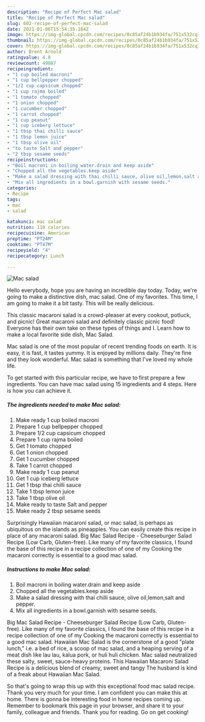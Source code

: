 ```yaml
---
description: "Recipe of Perfect Mac salad"
title: "Recipe of Perfect Mac salad"
slug: 602-recipe-of-perfect-mac-salad
date: 2021-01-06T15:54:35.164Z
image: https://img-global.cpcdn.com/recipes/0c85af24b1b934fa/751x532cq70/mac-salad-recipe-main-photo.jpg
thumbnail: https://img-global.cpcdn.com/recipes/0c85af24b1b934fa/751x532cq70/mac-salad-recipe-main-photo.jpg
cover: https://img-global.cpcdn.com/recipes/0c85af24b1b934fa/751x532cq70/mac-salad-recipe-main-photo.jpg
author: Brent Arnold
ratingvalue: 4.8
reviewcount: 49887
recipeingredient:
- "1 cup boiled macroni"
- "1 cup bellpepper chopped"
- "1/2 cup capsicum chopped"
- "1 cup rajma boiled"
- "1 tomato chopped"
- "1 onion chopped"
- "1 cucumber chopped"
- "1 carrot chopped"
- "1 cup peanut"
- "1 cup iceberg lettuce"
- "1 tbsp thai chilli sauce"
- "1 tbsp lemon juice"
- "1 tbsp olive oil"
- "to taste Salt and pepper"
- "2 tbsp sesame seeds"
recipeinstructions:
- "Boil macroni in boiling water.drain and keep aside"
- "Chopped all the vegetables.keep aside"
- "Make a salad dressing with thai chilli sauce, olive oil,lemon,salt and pepper."
- "Mix all ingredients in a bowl.garnish with sesame seeds."
categories:
- Recipe
tags:
- mac
- salad

katakunci: mac salad 
nutrition: 110 calories
recipecuisine: American
preptime: "PT24M"
cooktime: "PT47M"
recipeyield: "4"
recipecategory: Lunch

---
```



![Mac salad](https://img-global.cpcdn.com/recipes/0c85af24b1b934fa/751x532cq70/mac-salad-recipe-main-photo.jpg)

Hello everybody, hope you are having an incredible day today. Today, we're going to make a distinctive dish, mac salad. One of my favorites. This time, I am going to make it a bit tasty. This will be really delicious.

This classic macaroni salad is a crowd-pleaser at every cookout, potluck, and picnic! Great macaroni salad and definitely classic picnic food! Everyone has their own take on these types of things and I. Learn how to make a local favorite side dish, Mac Salad.

Mac salad is one of the most popular of recent trending foods on earth. It is easy, it is fast, it tastes yummy. It is enjoyed by millions daily. They're fine and they look wonderful. Mac salad is something that I've loved my whole life.


To get started with this particular recipe, we have to first prepare a few ingredients. You can have mac salad using 15 ingredients and 4 steps. Here is how you can achieve it.

<!--inarticleads1-->

##### The ingredients needed to make Mac salad:

1. Make ready 1 cup boiled macroni
1. Prepare 1 cup bellpepper chopped
1. Prepare 1/2 cup capsicum chopped
1. Prepare 1 cup rajma boiled
1. Get 1 tomato chopped
1. Get 1 onion chopped
1. Get 1 cucumber chopped
1. Take 1 carrot chopped
1. Make ready 1 cup peanut
1. Get 1 cup iceberg lettuce
1. Get 1 tbsp thai chilli sauce
1. Take 1 tbsp lemon juice
1. Take 1 tbsp olive oil
1. Make ready to taste Salt and pepper
1. Make ready 2 tbsp sesame seeds


Surprisingly Hawaiian macaroni salad, or mac salad, is perhaps as ubiquitous on the islands as pineapples. You can easily create this recipe in place of any macaroni salad. Big Mac Salad Recipe - Cheeseburger Salad Recipe (Low Carb, Gluten-free). Like many of my favorite classics, I found the base of this recipe in a recipe collection of one of my Cooking the macaroni correctly is essential to a good mac salad. 

<!--inarticleads2-->

##### Instructions to make Mac salad:

1. Boil macroni in boiling water.drain and keep aside
1. Chopped all the vegetables.keep aside
1. Make a salad dressing with thai chilli sauce, olive oil,lemon,salt and pepper.
1. Mix all ingredients in a bowl.garnish with sesame seeds.


Big Mac Salad Recipe - Cheeseburger Salad Recipe (Low Carb, Gluten-free). Like many of my favorite classics, I found the base of this recipe in a recipe collection of one of my Cooking the macaroni correctly is essential to a good mac salad. Hawaiian Mac Salad is the cornerstone of a good &#34;plate lunch,&#34; i.e. a bed of rice, a scoop of mac salad, and a heaping serving of a meat dish like lau lau, kalua pork, or huli huli chicken. Mac salad neutralized these salty, sweet, sauce-heavy proteins. This Hawaiian Macaroni Salad Recipe is a delicious blend of creamy, sweet and tangy The husband is kind of a freak about Hawaiian Mac Salad. 

So that's going to wrap this up with this exceptional food mac salad recipe. Thank you very much for your time. I am confident you can make this at home. There is gonna be interesting food in home recipes coming up. Remember to bookmark this page in your browser, and share it to your family, colleague and friends. Thank you for reading. Go on get cooking!
